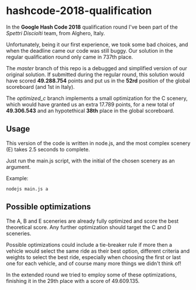 # hashcode-2018-qualification
In the **Google Hash Code 2018** qualification round I've been part of the *Spettri Disciolti* team, from Alghero, Italy.

Unfortunately, being it our first experience, we took some bad choices, and when the deadline came our code was still buggy.
Our solution in the regular qualification round only came in 737th place.

The *master* branch of this repo is a debugged and simplified version of our original solution.
If submitted during the regular round, this solution would have scored **49.288.754** points and put us in the **52rd** position of the global scoreboard (and 1st in Italy).

The *optimized_c* branch implements a small optimization for the C scenery, which would have granted us an extra 17.789 points, for a new total of **49.306.543** and an hypotethical **38th** place in the global scoreboard.


## Usage
This version of the code is written in node.js, and the most complex scenery (E) takes 2.5 seconds to complete.

Just run the main.js script, with the initial of the chosen scenery as an argument.

Example:

    nodejs main.js a


## Possible optimizations
The A, B and E sceneries are already fully optimized and score the best theoretical score. Any further optimization should target the C and D sceneries.

Possible optimizations could include a tie-breaker rule if more then a vehicle would select the same ride as their best option, different criteria and weights to select the best ride, especially when choosing the first or last one for each vehicle, and of course many more things we didn't think of!

In the extended round we tried to employ some of these optimizations, finishing it in the 29th place with a score of 49.609.135.